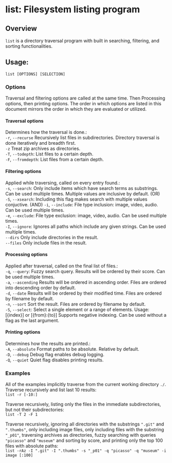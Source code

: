 # list: Filesystem listing program
## Overview 
`list` is a directory traversal program with built in searching, filtering, and sorting functionalities. 

## Usage:
`list [OPTIONS] [SELECTION]`

### Options
Traversal and filtering options are called at the same time. Then Processing options, then printing options. The order in which options are listed in this document mirrors the order in which they are evaluated or utilized.

#### Traversal options
Determines how the traversal is done.:\
  `-r`, `--recurse`     Recursively list files in subdirectories. Directory traversal is done iteratively and breadth first.\
  `-z`                  Treat zip archives as directories.\
  `-T`, `--todepth`:    List files to a certain depth.\
  `-F`, `--fromdepth`:  List files from a certain depth.

#### Filtering options
Applied while traversing, called on every entry found.:\
  `-s`, `--search`:     Only include items which have search terms as substrings. Can be used multiple times. Multiple values are inclusive by default. (OR)\
  `-S`, `--xsearch`:    Including this flag makes search with multiple values conjuctive. (AND)
  `-i`, `--include`:    File type inclusion: image, video, audio. Can be used multiple times.\
  `-e`, `--exclude`:    File type exclusion: image, video, audio. Can be used multiple times.\
  `-I`, `--ignore`:     Ignores all paths which include any given strings. Can be used multiple times.\
      `--dirs`        Only include directories in the result.\
      `--files`       Only include files in the result.

#### Processing options
Applied after traversal, called on the final list of files.:\
  `-q`, `--query`:      Fuzzy search query. Results will be ordered by their score. Can be used multiple times.\
  `-a`, `--ascending`   Results will be ordered in ascending order. Files are ordered into descending order by default.\
  `-d`, `--date`        Results will be ordered by their modified time. Files are ordered by filename by default.\
  `-n`, `--sort`        Sort the result. Files are ordered by filename by default.\
  `-S`, `--select`:     Select a single element or a range of elements. Usage: [{index}] or [{from}:{to}] Supports negative indexing. Can be used without a flag as the last argument.

#### Printing options
Determines how the results are printed.:\
  `-A`, `--absolute`    Format paths to be absolute. Relative by default.\
  `-D`, `--debug`       Debug flag enables debug logging.\
  `-Q`, `--quiet`       Quiet flag disables printing results.

### Examples
All of the examples implicitly traverse from the current working directory `./`.
Traverse recursively and list last 10 results:\
`list -r [-10:]`

Traverse recursively, listing only the files in the immediate subdirectories, but not their subdirectories:\
`list -T 2 -F 1`

Traverse recursively, ignoring all directories with the substrings `".git"` and `".thumbs"`, only including image files, only including files with the substring `"_p01"`, traversing archives as directories, fuzzy searching with queries `"picasso"` and `"museum"`  and sorting by score, and printing only the top 100 files with absolute paths:\
`list -rAz -I ".git" -I ".thumbs" -s "_p01" -q "picasso" -q "museum" -i image [:100]`

